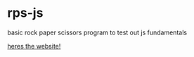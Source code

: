 # rps-js
basic rock paper scissors program to test out js fundamentals

[heres the website!](https://ls-ron.github.io/rps-js/)
